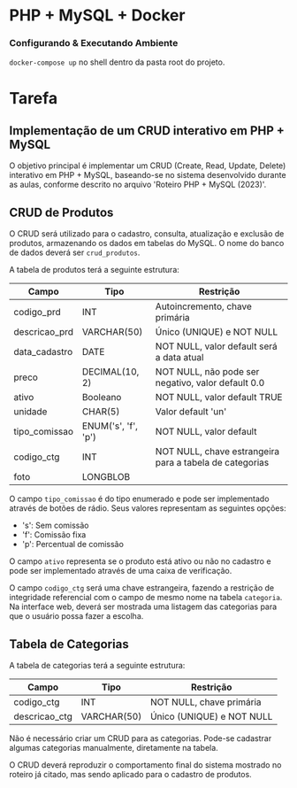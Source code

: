 # PHP + MySQL + Docker

### Configurando & Executando Ambiente
`docker-compose up` no shell dentro da pasta  root do projeto. 

# Tarefa
## Implementação de um CRUD interativo em PHP + MySQL

O objetivo principal é implementar um CRUD (Create, Read, Update, Delete) interativo em PHP + MySQL, baseando-se no sistema desenvolvido durante as aulas, conforme descrito no arquivo 'Roteiro PHP + MySQL (2023)'.

## CRUD de Produtos

O CRUD será utilizado para o cadastro, consulta, atualização e exclusão de produtos, armazenando os dados em tabelas do MySQL. O nome do banco de dados deverá ser `crud_produtos`.

A tabela de produtos terá a seguinte estrutura:

| Campo          | Tipo        | Restrição                                   |
|----------------|-------------|---------------------------------------------|
| codigo_prd     | INT         | Autoincremento, chave primária               |
| descricao_prd  | VARCHAR(50) | Único (UNIQUE) e NOT NULL                    |
| data_cadastro  | DATE        | NOT NULL, valor default será a data atual    |
| preco          | DECIMAL(10, 2) | NOT NULL, não pode ser negativo, valor default 0.0 |
| ativo          | Booleano    | NOT NULL, valor default TRUE                  |
| unidade        | CHAR(5)     | Valor default 'un'                            |
| tipo_comissao  | ENUM('s', 'f', 'p') | NOT NULL, valor default                        |
| codigo_ctg     | INT         | NOT NULL, chave estrangeira para a tabela de categorias |
| foto           | LONGBLOB    |                                             |

O campo `tipo_comissao` é do tipo enumerado e pode ser implementado através de botões de rádio. Seus valores representam as seguintes opções:

- 's': Sem comissão
- 'f': Comissão fixa
- 'p': Percentual de comissão

O campo `ativo` representa se o produto está ativo ou não no cadastro e pode ser implementado através de uma caixa de verificação.

O campo `codigo_ctg` será uma chave estrangeira, fazendo a restrição de integridade referencial com o campo de mesmo nome na tabela `categoria`. Na interface web, deverá ser mostrada uma listagem das categorias para que o usuário possa fazer a escolha.

## Tabela de Categorias

A tabela de categorias terá a seguinte estrutura:

| Campo          | Tipo        | Restrição                                   |
|----------------|-------------|---------------------------------------------|
| codigo_ctg     | INT         | NOT NULL, chave primária                     |
| descricao_ctg  | VARCHAR(50) | Único (UNIQUE) e NOT NULL                    |

Não é necessário criar um CRUD para as categorias. Pode-se cadastrar algumas categorias manualmente, diretamente na tabela.

O CRUD deverá reproduzir o comportamento final do sistema mostrado no roteiro já citado, mas sendo aplicado para o cadastro de produtos.
